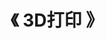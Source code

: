 ---
title: "《 3D打印 》"
menu:
  main:
    identifier: "3d-print"
    parent: "others"
    name: "《 3D打印 》"
    weight: 2
---